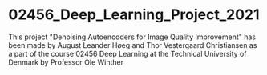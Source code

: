 # 02456_Deep_Learning_Project_2021
This project "Denoising Autoencoders for Image Quality Improvement" has been made by August Leander Høeg and Thor Vestergaard Christiansen as a part of the course 02456 Deep Learning at the Technical University of Denmark by Professor Ole Winther 
